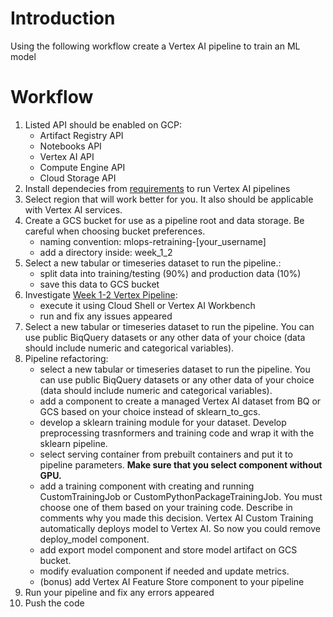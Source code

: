 # Introduction 
Using the following workflow create a Vertex AI pipeline to train an ML model

# Workflow
1. Listed API should be enabled on GCP:
    - Artifact Registry API
    - Notebooks API
    - Vertex AI API
    - Compute Engine API
    - Cloud Storage API
2. Install dependecies from [requirements](https://dev.azure.com/dsgorg/MLOps-Retrain-Program/_git/gcp-retrain-program?path=/week_1_2/requirements.txt&version=GBmain) to run Vertex AI pipelines
3. Select region that will work better for you. It also should be applicable with Vertex AI services.
4. Create a GCS bucket for use as a pipeline root and data storage. Be careful when choosing bucket preferences.
    - naming convention: mlops-retraining-[your_username]
    - add a directory inside: week_1_2
5. Select a new tabular or timeseries dataset to run the pipeline.:
    - split data into training/testing (90%) and production data (10%)
    - save this data to GCS bucket
6. Investigate [Week 1-2 Vertex Pipeline](https://dev.azure.com/dsgorg/MLOps-Retrain-Program/_git/gcp-retrain-program?path=/week_1_2/pipeline_week_1_2.py&version=GBmain):
    - execute it using Cloud Shell or Vertex AI Workbench
    - run and fix any issues appeared
7. Select a new tabular or timeseries dataset to run the pipeline. You can use public BiqQuery datasets or any other data of your choice (data should include numeric and categorical variables).
8. Pipeline refactoring:
    - select a new tabular or timeseries dataset to run the pipeline. You can use public BiqQuery datasets or any other data of your choice (data should include numeric and categorical variables).
    - add a component to create a managed Vertex AI dataset from BQ or GCS based on your choice instead of sklearn_to_gcs.
    - develop a sklearn training module for your dataset. Develop preprocessing trasnformers and training code and  wrap it with the sklearn pipeline.
    - select serving container from prebuilt containers and put it to pipeline parameters. **Make sure that you select component without GPU.**
    - add a training component with creating and running CustomTrainingJob or CustomPythonPackageTrainingJob. You must choose one of them based on your training code. Describe in comments why you made this decision. Vertex AI Custom Training automatically deploys model to Vertex AI. So now you could remove deploy_model component.
    - add export model component and store model artifact on GCS bucket.
    - modify evaluation component if needed and update metrics.
    - (bonus) add Vertex AI Feature Store component to your pipeline
9. Run your pipeline and fix any errors appeared 
10. Push the code